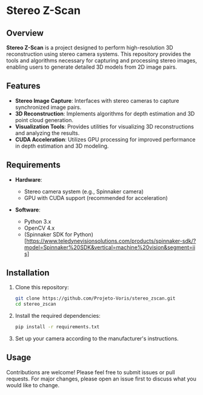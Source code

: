 # Stereo Z-Scan

## Overview

**Stereo Z-Scan** is a project designed to perform high-resolution 3D reconstruction using stereo camera systems. This repository provides the tools and algorithms necessary for capturing and processing stereo images, enabling users to generate detailed 3D models from 2D image pairs.

## Features

- **Stereo Image Capture**: Interfaces with stereo cameras to capture synchronized image pairs.
- **3D Reconstruction**: Implements algorithms for depth estimation and 3D point cloud generation.
- **Visualization Tools**: Provides utilities for visualizing 3D reconstructions and analyzing the results.
- **CUDA Acceleration**: Utilizes GPU processing for improved performance in depth estimation and 3D modeling.

## Requirements

- **Hardware**: 
  - Stereo camera system (e.g., Spinnaker camera)
  - GPU with CUDA support (recommended for acceleration)

- **Software**:
  - Python 3.x
  - OpenCV 4.x
  - (Spinnaker SDK for Python)[https://www.teledynevisionsolutions.com/products/spinnaker-sdk/?model=Spinnaker%20SDK&vertical=machine%20vision&segment=iis]

## Installation

1. Clone this repository:
   ```bash
   git clone https://github.com/Projeto-Voris/stereo_zscan.git
   cd stereo_zscan
   ```

2. Install the required dependencies:
   ```bash
   pip install -r requirements.txt
   ```

3. Set up your camera according to the manufacturer's instructions.

## Usage


Contributions are welcome! Please feel free to submit issues or pull requests. For major changes, please open an issue first to discuss what you would like to change.


